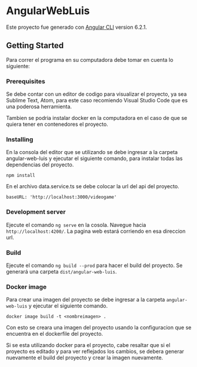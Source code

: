 # AngularWebLuis

Este proyecto fue generado con [Angular CLI](https://github.com/angular/angular-cli) version 6.2.1.

## Getting Started

Para correr el programa en su computadora debe tomar en cuenta lo siguiente:

### Prerequisites

Se debe contar con un editor de codigo para visualizar el proyecto, ya sea Sublime Text, Atom, para este caso recomiendo Visual Studio Code que es una poderosa herramienta.

Tambien se podria instalar docker en la computadora en el caso de que se quiera tener en contenedores el proyecto.

### Installing

En la consola del editor que se utilizando se debe ingresar a la carpeta angular-web-luis y ejecutar el siguiente comando, para instalar todas las dependencias del proyecto.

```
npm install 
```
En el archivo data.service.ts se debe colocar la url del api del proyecto.

```
baseURL: 'http://localhost:3000/videogame' 
```

### Development server

Ejecute el comando `ng serve` en la cosola. Navegue hacia `http://localhost:4200/`. La pagina web estará corriendo en esa direccion url.

### Build

Ejecute el comando `ng build --prod` para hacer el build del proyecto. Se generará una carpeta `dist/angular-web-luis`.

### Docker image

Para crear una imagen del proyecto se debe ingresar a la carpeta `angular-web-luis` y ejecutar el siguiente comando.

```
docker image build -t <nombreimagen> .
```
Con esto se creara una imagen del proyecto usando la configuracion que se encuentra en el dockerfile del proyecto.

Si se esta utilizando docker para el proyecto, cabe resaltar que si el proyecto es editado y para ver reflejados los cambios, se debera generar nuevamente el build del proyecto y crear la imagen nuevamente.


